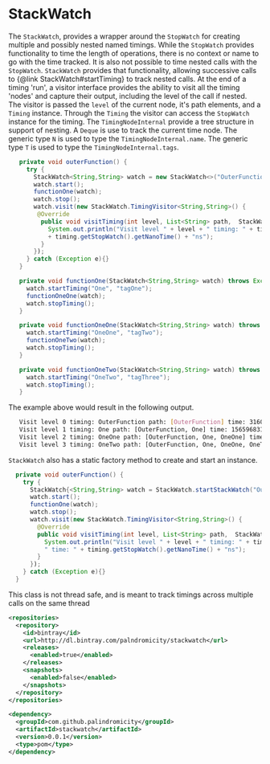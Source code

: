 # StackWatch
  The `StackWatch`, provides a wrapper around the `StopWatch` for creating multiple and
  possibly nested named timings.
  While the `StopWatch` provides functionality to time the length of operations, there is no
  context or name to go with the time tracked. It is also not possible to time nested calls with
  the `StopWatch`.
  `StackWatch` provides that functionality, allowing successive calls to
  {@link StackWatch#startTiming} to track nested calls.
  At the end of a timing 'run', a visitor interface provides the ability to visit all the timing
  'nodes' and capture their output, including the level of the call if nested. The visitor is passed
  the `level` of the current node, it's path elements, and a `Timing` instance.
  Through the `Timing` the visitor can access the `StopWatch` instance for the timing.
  The `TimingNodeInternal` provide a tree structure in support of nesting.
  A `Deque` is use to track the current time node.
  The generic type `N` is used to type the `TimingNodeInternal.name`.
  The generic type `T` is used to type the `TimingNodeInternal.tags`.
  ```java
     private void outerFunction() {
       try {
         StackWatch<String,String> watch = new StackWatch<>("OuterFunction");
         watch.start();
         functionOne(watch);
         watch.stop();
         watch.visit(new StackWatch.TimingVisitor<String,String>() {
          @Override
           public void visitTiming(int level, List<String> path,  StackWatch.Timing<String,String> timing) {
             System.out.println("Visit level " + level + " timing: " + timing.getName()) + " path: " + path + " time: "
             + timing.getStopWatch().getNanoTime() + "ns");
           }
         });
       } catch (Exception e){}
     }
 
     private void functionOne(StackWatch<String,String> watch) throws Exception {
       watch.startTiming("One", "tagOne");
       functionOneOne(watch);
       watch.stopTiming();
     }
 
     private void functionOneOne(StackWatch<String,String> watch) throws Exception {
       watch.startTiming("OneOne", "tagTwo");
       functionOneTwo(watch);
       watch.stopTiming();
     }
 
     private void functionOneTwo(StackWatch<String,String> watch) throws Exception {
       watch.startTiming("OneTwo", "tagThree");
       watch.stopTiming();
     }
 ```
  The example above would result in the following output.
  
  ```bash
     Visit level 0 timing: OuterFunction path: [OuterFunction] time: 316032287ns
     Visit level 1 timing: One path: [OuterFunction, One] time: 156596831ns
     Visit level 2 timing: OneOne path: [OuterFunction, One, OneOne] time: 106207892ns
     Visit level 3 timing: OneTwo path: [OuterFunction, One, OneOne, OneTwo] time: 52851139ns
   ``` 
  `StackWatch` also has a static factory method to create and start an instance.
   
   ```java
     private void outerFunction() {
       try {
         StackWatch{<String,String> watch = StackWatch.startStackWatch("OuterFunction");
         watch.start();
         functionOne(watch);
         watch.stop();
         watch.visit(new StackWatch.TimingVisitor<String,String>() {
           @Override
           public void visitTiming(int level, List<String> path,  StackWatch.Timing<String,String> timing) {
             System.out.println("Visit level " + level + " timing: " + timing.getName()) + " path: " + path +
             " time: " + timing.getStopWatch().getNanoTime() + "ns");
           }
         });
       } catch (Exception e){}
     }
   ```
 
 
This class is not thread safe, and is meant to track timings across multiple calls on the same thread


```xml
<repositories>
  <repository>
    <id>bintray</id>
    <url>http://dl.bintray.com/palndromicity/stackwatch</url>
    <releases>
      <enabled>true</enabled>
    </releases>
    <snapshots>
      <enabled>false</enabled>
    </snapshots>
  </repository>
</repositories>
```

```xml
<dependency>
  <groupId>com.github.palindromicity</groupId>
  <artifactId>stackwatch</artifactId>
  <version>0.0.1</version>
  <type>pom</type>
</dependency>
```
